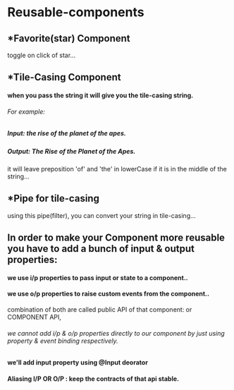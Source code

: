 # Reusable-components

## *Favorite(star) Component
   toggle on click of star...

## *Tile-Casing Component
#### when you pass the string it will give you the tile-casing string.
###### For example:
##### Input: the rise of the planet of the apes.
##### Output: The Rise of the Planet of the Apes.

it will leave preposition 'of' and 'the' in lowerCase if it is in the middle of the string...

## *Pipe for tile-casing

using this pipe(filter), you can convert your string in tile-casing...

## In order to make your Component more reusable you have to add a bunch of input & output properties:

#### we use i/p properties to pass input or state to a component..
#### we use o/p properties to raise custom events from the component..

combination of both are called public API of that component: or COMPONENT API,

###### we cannot add i/p & o/p properties directly to our component by just using property & event binding respectively.

#### we'll add input property using @Input deorator

#### Aliasing I/P OR O/P : keep the contracts of that api stable.






